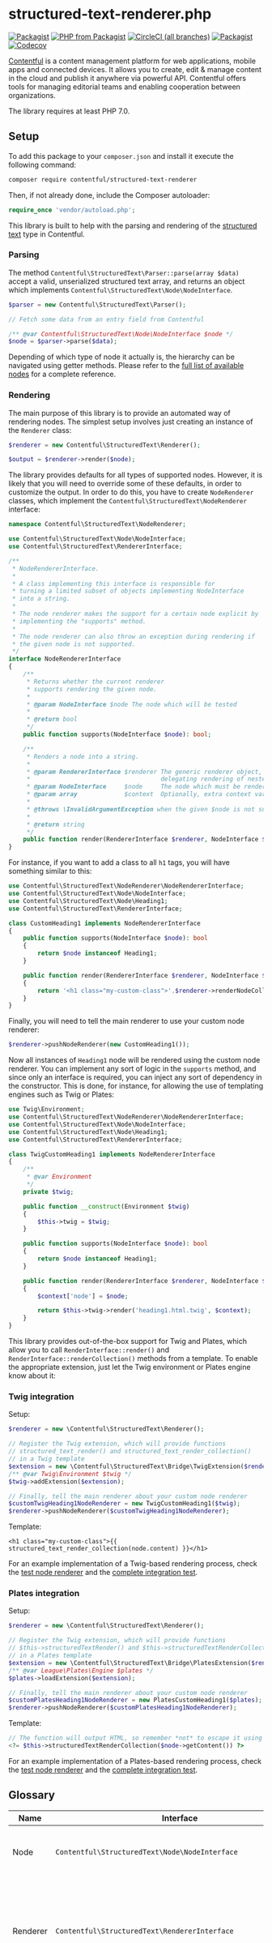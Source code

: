 # structured-text-renderer.php

[![Packagist](https://img.shields.io/packagist/v/contentful/structured-text-renderer.svg?style=for-the-badge)](https://packagist.org/packages/contentful/contentful-management)
[![PHP from Packagist](https://img.shields.io/packagist/php-v/contentful/structured-text-renderer.svg?style=for-the-badge)](https://packagist.org/packages/contentful/contentful-management)
[![CircleCI (all branches)](https://img.shields.io/circleci/project/github/contentful/structured-text-renderer.php.svg?style=for-the-badge)](https://circleci.com/gh/contentful/structured-text-renderer.php)
[![Packagist](https://img.shields.io/github/license/contentful/structured-text-renderer.php.svg?style=for-the-badge)](https://packagist.org/packages/contentful/contentful-management.php)
[![Codecov](https://img.shields.io/codecov/c/github/contentful/structured-text-renderer.php.svg?style=for-the-badge)](https://codecov.io/gh/contentful/contentful-management.php)

[Contentful](https://www.contentful.com) is a content management platform for web applications, mobile apps and connected devices. It allows you to create, edit & manage content in the cloud and publish it anywhere via powerful API. Contentful offers tools for managing editorial teams and enabling cooperation between organizations.

The library requires at least PHP 7.0.

## Setup

To add this package to your `composer.json` and install it execute the following command:

``` bash
composer require contentful/structured-text-renderer
```

Then, if not already done, include the Composer autoloader:

``` php
require_once 'vendor/autoload.php';
```

This library is built to help with the parsing and rendering of the [structured text](https://www.contentful.com/developers/docs/tutorials/general/structured-text-field-type-alpha/) type in Contentful.

### Parsing

The method `Contentful\StructuredText\Parser::parse(array $data)` accept a valid, unserialized structured text array, and returns an object which implements `Contentful\StructuredText\Node\NodeInterface`.

``` php
$parser = new Contentful\StructuredText\Parser();

// Fetch some data from an entry field from Contentful

/** @var Contentful\StructuredText\Node\NodeInterface $node */
$node = $parser->parse($data);
```

Depending of which type of node it actually is, the hierarchy can be navigated using getter methods. Please refer to the [full list of available nodes](https://github.com/contentful/structured-text-renderer.php/tree/master/src/Node) for a complete reference.

### Rendering

The main purpose of this library is to provide an automated way of rendering nodes. The simplest setup involves just creating an instance of the `Renderer` class:

``` php
$renderer = new Contentful\StructuredText\Renderer();

$output = $renderer->render($node);
```

The library provides defaults for all types of supported nodes. However, it is likely that you will need to override some of these defaults, in order to customize the output. In order to do this, you have to create `NodeRenderer` classes, which implement the `Contentful\StructuredText\NodeRenderer` interface:

``` php
namespace Contentful\StructuredText\NodeRenderer;

use Contentful\StructuredText\Node\NodeInterface;
use Contentful\StructuredText\RendererInterface;

/**
 * NodeRendererInterface.
 *
 * A class implementing this interface is responsible for
 * turning a limited subset of objects implementing NodeInterface
 * into a string.
 *
 * The node renderer makes the support for a certain node explicit by
 * implementing the "supports" method.
 *
 * The node renderer can also throw an exception during rendering if
 * the given node is not supported.
 */
interface NodeRendererInterface
{
    /**
     * Returns whether the current renderer
     * supports rendering the given node.
     *
     * @param NodeInterface $node The node which will be tested
     *
     * @return bool
     */
    public function supports(NodeInterface $node): bool;

    /**
     * Renders a node into a string.
     *
     * @param RendererInterface $renderer The generic renderer object, which is used for
     *                                    delegating rendering of nested nodes (such as ListItem in lists)
     * @param NodeInterface     $node     The node which must be rendered
     * @param array             $context  Optionally, extra context variables (useful with custom node renderers)
     *
     * @throws \InvalidArgumentException when the given $node is not supported
     *
     * @return string
     */
    public function render(RendererInterface $renderer, NodeInterface $node, array $context = []): string;
}
```

For instance, if you want to add a class to all `h1` tags, you will have something similar to this:

``` php
use Contentful\StructuredText\NodeRenderer\NodeRendererInterface;
use Contentful\StructuredText\Node\NodeInterface;
use Contentful\StructuredText\Node\Heading1;
use Contentful\StructuredText\RendererInterface;

class CustomHeading1 implements NodeRendererInterface
{
    public function supports(NodeInterface $node): bool
    {
        return $node instanceof Heading1;
    }

    public function render(RendererInterface $renderer, NodeInterface $node, array $context = []): string
    {
        return '<h1 class="my-custom-class">'.$renderer->renderNodeCollection($node->getContent()).'</h1>';
    }
}
```

Finally, you will need to tell the main renderer to use your custom node renderer:

``` php
$renderer->pushNodeRenderer(new CustomHeading1());
```

Now all instances of `Heading1` node will be rendered using the custom node renderer. You can implement any sort of logic in the `supports` method, and since only an interface is required, you can inject any sort of dependency in the constructor. This is done, for instance, for allowing the use of templating engines such as Twig or Plates:

``` php
use Twig\Environment;
use Contentful\StructuredText\NodeRenderer\NodeRendererInterface;
use Contentful\StructuredText\Node\NodeInterface;
use Contentful\StructuredText\Node\Heading1;
use Contentful\StructuredText\RendererInterface;

class TwigCustomHeading1 implements NodeRendererInterface
{
    /**
     * @var Environment
     */
    private $twig;

    public function __construct(Environment $twig)
    {
        $this->twig = $twig;
    }

    public function supports(NodeInterface $node): bool
    {
        return $node instanceof Heading1;
    }

    public function render(RendererInterface $renderer, NodeInterface $node, array $context = []): string
    {
        $context['node'] = $node;

        return $this->twig->render('heading1.html.twig', $context);
    }
}
```

This library provides out-of-the-box support for Twig and Plates, which allow you to call `RenderInterface::render()` and `RenderInterface::renderCollection()` methods from a template. To enable the appropriate extension, just let the Twig environment or Plates engine know about it:

### Twig integration

Setup:

``` php
$renderer = new \Contentful\StructuredText\Renderer();

// Register the Twig extension, which will provide functions
// structured_text_render() and structured_text_render_collection()
// in a Twig template
$extension = new \Contentful\StructuredText\Bridge\TwigExtension($renderer);
/** @var Twig\Environment $twig */
$twig->addExtension($extension);

// Finally, tell the main renderer about your custom node renderer
$customTwigHeading1NodeRenderer = new TwigCustomHeading1($twig);
$renderer->pushNodeRenderer($customTwigHeading1NodeRenderer);
```

Template:

``` twig
<h1 class="my-custom-class">{{ structured_text_render_collection(node.content) }}</h1>  
```

For an example implementation of a Twig-based rendering process, check the [test node renderer](https://github.com/contentful/structured-text-renderer.php/blob/master/tests/Implementation/TwigNodeRenderer.php) and the [complete integration test](https://github.com/contentful/structured-text-renderer.php/blob/master/tests/Integration/TwigNodeRendererTest.php).

### Plates integration

Setup:

``` php
$renderer = new \Contentful\StructuredText\Renderer();

// Register the Twig extension, which will provide functions
// $this->structuredTextRender() and $this->structuredTextRenderCollection()
// in a Plates template
$extension = new \Contentful\StructuredText\Bridge\PlatesExtension($renderer);
/** @var League\Plates\Engine $plates */
$plates->loadExtension($extension);

// Finally, tell the main renderer about your custom node renderer
$customPlatesHeading1NodeRenderer = new PlatesCustomHeading1($plates);
$renderer->pushNodeRenderer($customPlatesHeading1NodeRenderer);
```

Template:

``` php
// The function will output HTML, so remember *not* to escape it using $this->e()
<?= $this->structuredTextRenderCollection($node->getContent()) ?>
```

For an example implementation of a Plates-based rendering process, check the [test node renderer](https://github.com/contentful/structured-text-renderer.php/blob/master/tests/Implementation/PlatesNodeRenderer.php) and the [complete integration test](https://github.com/contentful/structured-text-renderer.php/blob/master/tests/Integration/PlatesNodeRendererTest.php).

## Glossary

| Name | Interface | Description |
|---|---|---|
| Node | `Contentful\StructuredText\Node\NodeInterface` | The PHP representation of a structured text node |
| Renderer | `Contentful\StructuredText\RendererInterface` | A class which accepts all sorts of nodes, and then delegates rendering to the appropriate node renderer |
| Node renderer | `Contentful\StructuredText\NodeRenderer\NodeRendererInterface` | A class whose purpose is to be able to render a specific type of node |
| Parser | `Contentful\StructuredText\ParserInterface` | A class who's responsible for turning an array of unserialized JSON data into a tree of node objects |

## License

Copyright (c) 2015-2018 Contentful GmbH. Code released under the MIT license. See [LICENSE](LICENSE) for further details.
